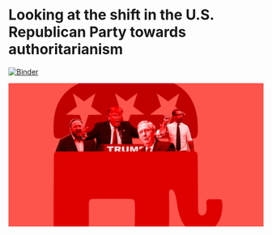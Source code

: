 # Looking at the shift in the U.S. Republican Party towards authoritarianism

[![Binder](https://mybinder.org/badge_logo.svg)](https://mybinder.org/v2/gh/mharrisb1/gop-over-time/HEAD?filepath=.%2Fv-dem-plot.ipynb)

![cover](./img-01.jpg)
